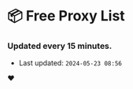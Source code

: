 # :package: Free Proxy List
### Updated every 15 minutes.

- Last updated: `2024-05-23 08:56`

:heart:
